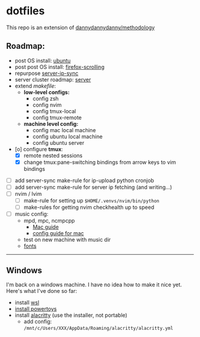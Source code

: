 # dotfiles

This repo is an extension of [dannydannydanny/methodology](https://github.com/DannyDannyDanny/methodology/)

## Roadmap:

* post OS install: [ubuntu](ubuntu.md)
* post post OS install: [firefox-scrolling](firefox-scrolling.md)
* repurpose [server-ip-sync](server-ip-sync.md)
* server cluster roadmap: [server](server.md)
* extend *makefile*:
  * **low-level configs:**
    * config zsh
    * config nvim
    * config tmux-local
    * config tmux-remote
  * **machine level config:**
    * config mac local machine
    * config ubuntu local machine
    * config ubuntu server
* [o] configure **tmux**:
  * [X] remote nested sessions
  * [X] change tmux:pane-switching bindings from arrow keys to vim bindings
* [ ] add server-sync make-rule for ip-upload python cronjob
* [ ] add server-sync make-rule for server ip fetching (and writing...)
* [ ] nvim / lvim
  * [ ] make-rule for setting up `$HOME/.venvs/nvim/bin/python`
  * [ ] make-rules for getting nvim checkhealth up to speed
* [ ] music config:
  * mpd, mpc, ncmpcpp
    * [Mac guide](https://killtheyak.com/install-mpd-mpc-ncmpcpp/)
    * [config guide for mac](https://computingforgeeks.com/install-configure-mpd-ncmpcpp-macos/)
  * test on new machine with music dir
  * [fonts](https://www.programmingfonts.org/)

***

## Windows

I'm back on a windows machine.
I have no idea how to make it nice yet.
Here's what I've done so far:
* install [wsl](https://docs.microsoft.com/en-us/windows/wsl/install#install-wsl-command)
* [install powertoys](https://docs.microsoft.com/en-us/windows/powertoys/install#install-with-windows-executable-file-via-github)
* install [alacritty](https://alacritty.org/) (use the installer, not portable)
  * add config: `/mnt/c/Users/XXX/AppData/Roaming/alacritty/alacritty.yml`
